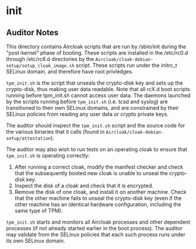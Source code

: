 init
==================

## Auditor Notes

This directory contains Aircloak scripts that are run by /sbin/init during the "post-kernel" phase of booting.  These scripts are installed in the /etc/rc0.d through /etc/rc6.d directories by the `Aircloak/cloak-debian-setup/setup_cloak_image.sh` script.  These scripts run under the initrc_t SELinux domain, and therefore have root privledges.

`tpm_init.sh` is the script that unseals the crypto-disk key and sets up the crypto-disk, thus making user data readable.  Note that all rcX.d boot scripts running before tpm_init.sh cannot access user data.  The daemons launched by the scripts running before `tpm_init.sh` (i.e. tcsd and syslog) are transitioned to their own SELinux domains, and are constrained by their SELinux policies from reading any user data or crypto private keys.

The auditor should inspect the `tpm_init.sh` script and the source code for the various binaries that it calls (found in `Aircloak/cloak-debian-setup/attestation`).

The auditor may also wish to run tests on an operating cloak to ensure that `tpm_init.sh` is operating correctly:

1.  After running a correct cloak, modify the manifest checker and check that the subsequently booted new cloak is unable to unseal the crypto-disk key.
1.  Inspect the disk of a cloak and check that it is encrypted.
1.  Remove the disk of one cloak, and install it on another machine.  Check that the other machine fails to unseal the crypto-disk key (even if the other machine has an identical hardware configuration, including the same type of TPM).

`tpm_init.sh` starts and monitors all Aircloak processes and other dependent processes (if not already started earlier in the boot process).  The auditor may validate from the SELinux policies that each such process runs under its own SELinux domain.
